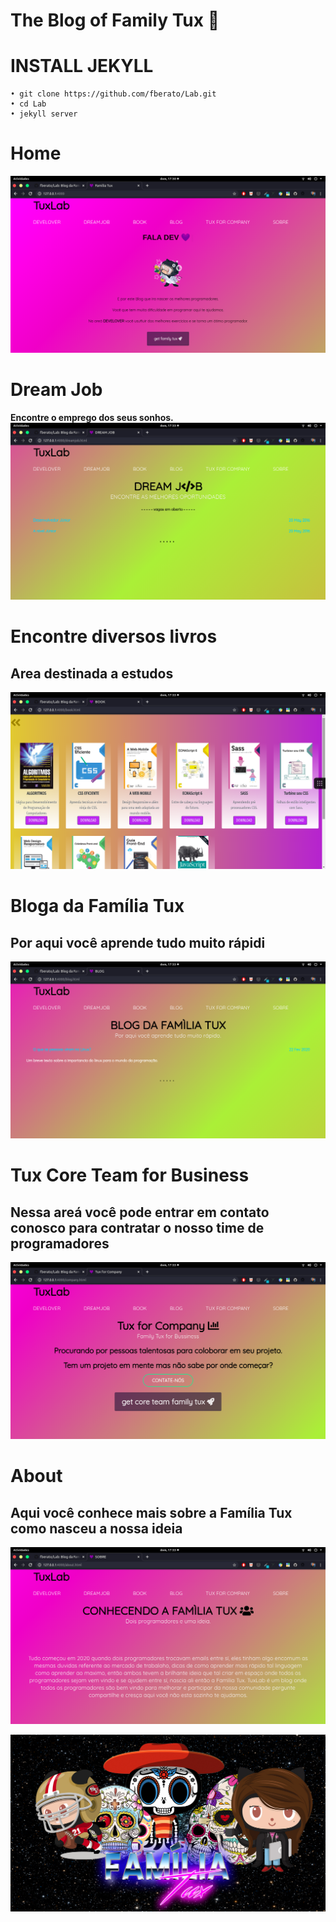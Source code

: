 #  The Blog of Family Tux 🍕
 
 # INSTALL JEKYLL
    
    • git clone https://github.com/fberato/Lab.git
    • cd Lab
    • jekyll server





# Home
 ![](screen/cap01.png)
# Dream Job
 **Encontre o emprego dos seus sonhos.**
 ![](screen/cap02.png)
 # Encontre diversos livros
  ## Area destinada a estudos 
 ![](screen/cap03.png)
 # Bloga da Família Tux
  ## Por aqui você aprende tudo muito rápidi
 ![](screen/cap04.png)
 # Tux Core Team for Business 
  ## Nessa areá você pode entrar em contato conosco para contratar o nosso time de programadores
 ![](screen/cap05.png)
 # About
  ## Aqui você conhece mais sobre a Família Tux como nasceu a nossa ideia
 ![](screen/cap06.png)


 ![](assets/img/template.jpg)
